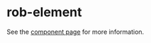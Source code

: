 rob-element
================

See the [component page](http://blackhawkwebcomponents.github.io/rob-element) for more information.
